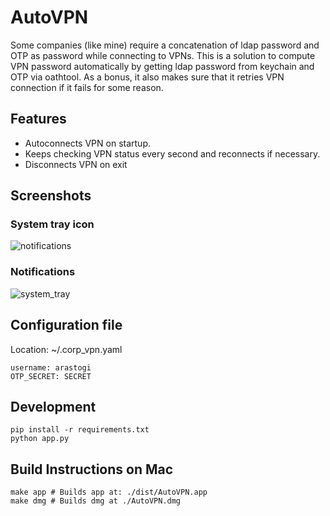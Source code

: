 # AutoVPN

Some companies (like mine) require a concatenation of ldap password and OTP as password while connecting
to VPNs. This is a solution to compute VPN password automatically by getting ldap password from keychain
and OTP via oathtool. As a bonus, it also makes sure that it retries VPN connection if it fails for some reason.

## Features

* Autoconnects VPN on startup.
* Keeps checking VPN status every second and reconnects if necessary.
* Disconnects VPN on exit

## Screenshots

### System tray icon
![notifications](https://i.imgur.com/8sRHzYT.png)
### Notifications
![system_tray](https://i.imgur.com/luZEYjl.png)

## Configuration file

Location: ~/.corp_vpn.yaml

	username: arastogi
	OTP_SECRET: SECRET

## Development

	pip install -r requirements.txt
	python app.py

## Build Instructions on Mac

	make app # Builds app at: ./dist/AutoVPN.app
	make dmg # Builds dmg at ./AutoVPN.dmg
